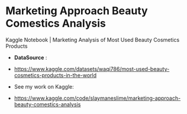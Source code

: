 # Marketing Approach Beauty Comestics Analysis
Kaggle Notebook | Marketing Analysis of Most Used Beauty Cosmetics Products

- **DataSource** :
- https://www.kaggle.com/datasets/waqi786/most-used-beauty-cosmetics-products-in-the-world

- See my work on Kaggle:
- https://www.kaggle.com/code/slaymaneslime/marketing-approach-beauty-comestics-analysis
